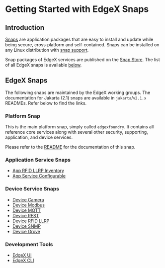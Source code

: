 # Getting Started with EdgeX Snaps

## Introduction

[Snaps](https://snapcraft.io/docs) are application packages that are easy to install and update while being 
secure, cross‐platform and self-contained.
Snaps can be installed on any Linux distribution with [snap support](https://snapcraft.io/docs/installing-snapd).

Snap packages of EdgeX services are published on the [Snap Store](https://snapcraft.io). The list of all EdgeX snaps is available [below](#edgex-snaps).


## EdgeX Snaps
The following snaps are maintained by the EdgeX working groups. The documentation for Jakarta (2.1) snaps are available in `jakarta`/`v2.1.x` READMEs. Refer below to find the links.

### Platform Snap
This is the main platform snap, simply called `edgexfoundry`.
It contains all reference core services along with several other security, supporting, application, and device services.

Please refer to the [README](https://github.com/edgexfoundry/edgex-go/blob/jakarta/snap/README.md) for the documentation of this snap.

### Application Service Snaps
* [App RFID LLRP Inventory](https://github.com/edgexfoundry/app-rfid-llrp-inventory/blob/v2.1.0/snap/README.md)
* [App Service Configurable](https://github.com/edgexfoundry/app-service-configurable/blob/jakarta/snap/README.md)

### Device Service Snaps
* [Device Camera](https://github.com/edgexfoundry/device-camera-go/blob/v2.1.0/snap/README.md)
* [Device Modbus](https://github.com/edgexfoundry/device-modbus-go/blob/jakarta/snap/README.md)
* [Device MQTT](https://github.com/edgexfoundry/device-mqtt-go/blob/jakarta/snap/README.md)
* [Device REST](https://github.com/edgexfoundry/device-rest-go/blob/jakarta/snap/README.md)
* [Device RFID LLRP](https://github.com/edgexfoundry/device-rfid-llrp-go/blob/v2.1.0/snap/README.md)
* [Device SNMP](https://github.com/edgexfoundry/device-snmp-go/blob/jakarta/snap/README.md)
* [Device Grove](https://snapcraft.io/edgex-device-grove)

### Development Tools
* [EdgeX UI](https://github.com/edgexfoundry/edgex-ui-go/blob/v2.1.0/snap/README.md)
* [EdgeX CLI](https://github.com/edgexfoundry/edgex-cli/blob/v2.1.1-dev.1/snap/README.md)

